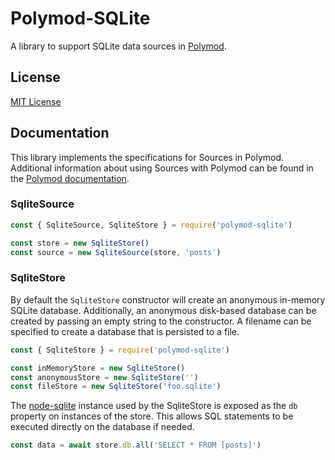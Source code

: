 # Polymod-SQLite

A library to support SQLite data sources in [Polymod](https://github.com/dstreet/polymod).

## License

[MIT License](LICENSE)

## Documentation

This library implements the specifications for Sources in Polymod.
Additional information about using Sources with Polymod can be found in the [Polymod documentation](https://github.com/dstreet/polymod#sources).

### SqliteSource

```js
const { SqliteSource, SqliteStore } = require('polymod-sqlite')

const store = new SqliteStore()
const source = new SqliteSource(store, 'posts')
```

### SqliteStore

By default the `SqliteStore` constructor will create an anonymous in-memory SQLite database.
Additionally, an anonymous disk-based database can be created by passing an empty string to the constructor.
A filename can be specified to create a database that is persisted to a file.

```js
const { SqliteStore } = require('polymod-sqlite')

const inMemoryStore = new SqliteStore()
const anonymousStore = new SqliteStore('')
const fileStore = new SqliteStore('foo.sqlite')
```

The [node-sqlite](https://github.com/kriasoft/node-sqlite) instance used by the SqliteStore is exposed as the `db` property on instances of the store.
This allows SQL statements to be executed directly on the database if needed.

```js
const data = await store.db.all('SELECT * FROM [posts]')
```
